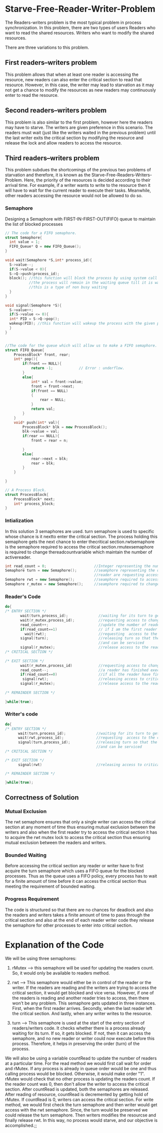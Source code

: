 # Starve-Free-Reader-Writer-Problem
The Readers-writers problem is the most typical problem in process synchronization. In this problem, there are two types of users 
Readers who want to read the shared resources.
Writers who want to modify the shared resources. 

There are three variations to this problem.

## First readers–writers problem
This problem allows that when at least one reader is accessing the resource, new readers can also enter the critical section to read that resource. However, in this case, the writer may lead to starvation as it may not get a chance to modify the resources as new readers may continuously enter to read the resource.

## Second readers–writers problem
This problem is also similar to the first problem, however here the readers may have to starve. The writers are given preference in this scenario. The readers must wait (just like the writers waited in the previous problem) until the last writer exits the critical section by modifying the resource and release the lock and allow readers to access the resource.

## Third readers–writers problem
This problem subdues the shortcomings of the previous two problems of starvation and therefore, it is known as the Starve-Free-Readers-Writers-Problem. Here, the priority of the resources is decided according to their arrival time. For example, if a writer wants to write to the resource then it will have to wait for the current reader to execute their tasks. Meanwhile, other readers accessing the resource would not be allowed to do so.

### Semaphore
Designing a Semaphore with FIRST-IN-FIRST-OUT(FIFO) queue to maintain the list of blocked processes
```cpp
// The code for a FIFO semaphore.
struct Semaphore{
  int value = 1;
  FIFO_Queue* Q = new FIFO_Queue();
}
    
void wait(Semaphore *S,int* process_id){
  S->value--;
  if(S->value < 0){
  S->Q->push(process_id);
  block(); //this function will block the process by using system call and will transfer it to the waiting queue
           //the process will remain in the waiting queue till it is waken up by the wakeup() system calls
           //this is a type of non busy waiting
  }
}
    
void signal(Semaphore *S){
  S->value++;
  if(S->value <= 0){
  int* PID = S->Q->pop();
  wakeup(PID); //this function will wakeup the process with the given pid using system calls
  }
}


//The code for the queue which will allow us to make a FIFO semaphore.
struct FIFO_Queue{
    ProcessBlock* front, rear;
    int* pop(){
        if(front == NULL){
            return -1;            // Error : underflow.
        }
        else{
            int* val = front->value;
            front = front->next;
            if(front == NULL)
            {
                rear = NULL;
            }
            return val;
        }
    }
    void* push(int* val){
        ProcessBlock* blk = new ProcessBlock();
        blk->value = val;
        if(rear == NULL){
            front = rear = n;
            
        }
        else{
            rear->next = blk;
            rear = blk;
        }
    }
    
}

// A Process Block.
struct ProcessBlock{
    ProcessBlock* next;
    int* process_block;
}
```
### Intialization
In this solution 3 semaphores are used. turn semaphore is used to specific whose chance is it nextto enter the critical section.  The process holding this semaphore gets the next chance to enter thecritical section.rwtsemaphore is the semaphore required to access the critical section.rmutexsemaphore is required to change thereadcountvariable which maintain the number of activereader.
```cpp
int read_count = 0;                      //Integer representing the number of reader executing critical section
Semaphore turn = new Semaphore();        //seamphore representing the order in which the writer and 
                                         //reader are requesting access to critical section
Semaphore rwt = new Semaphore();         //seamphore required to access the critical section
Semaphore r_mutex = new Semaphore();     //seamphore required to change the read_count variable
```
### Reader's Code
```cpp
do{
/* ENTRY SECTION */
       wait(turn,process_id);              //waiting for its turn to get executed
       wait(r_mutex,process_id);           //requesting access to change read_count
       read_count++;                       //update the number of readers trying to access critical section 
       if(read_count==1)                   // if I am the first reader then request access to critical section
         wait(rwt);                        //requesting  access to the critical section for readers
       signal(turn);                       //releasing turn so that the next reader or writer can take the token
                                           //and can be serviced
       signal(r_mutex);                    //release access to the read_count
/* CRITICAL SECTION */
       
/* EXIT SECTION */
       wait(r_mutex,process_id)            //requesting access to change read_count         
       read_count--;                       //a reader has finished executing critical section so read_count decrease by 1
       if(read_count==0)                   //if all the reader have finished executing their critical section
        signal(rwt);                       //releasing access to critical section for next reader or writer
       signal(r_mutex);                    //release access to the read_count  
       
/* REMAINDER SECTION */
       
}while(true);
```
### Writer's code
```cpp
do{
/* ENTRY SECTION */
      wait(turn,process_id);              //waiting for its turn to get executed
      wait(rwt,process_id);               //requesting  access to the critical section
      signal(turn,process_id);            //releasing turn so that the next reader or writer can take the token
                                          //and can be serviced
/* CRITICAL SECTION */

/* EXIT SECTION */
      signal(rwt)                         //releasing access to critical section for next reader or writer

/* REMAINDER SECTION */

}while(true);
```
## Correctness of Solution
### Mutual Exclusion
The rwt semaphore ensures that only a single writer can access the critical section at any moment of time thus ensuring mutual exclusion between the writers and also when the first reader try to access the critical section it has to acquire the rwt mutex lock to access the critical section thus ensuring mutual exclusion between the readers and writers.
### Bounded Waiting
Before accessing the critical section any reader or writer have to first acquire the turn semaphore which uses a FIFO queue for the blocked processes. Thus as the queue uses a FIFO policy, every process has to wait for a finite amount of time before it can access the critical section thus meeting the requirement of bounded waiting.
### Progress Requirement
The code is structured so that there are no chances for deadlock and also the readers and writers takes a finite amount of time to pass through the critical section and also at the end of each reader writer code they release the semaphore for other processes to enter into critical section.
# Explanation of the Code

We will be using three semaphores:

1. rMutex --> this semaphore will be used for updating the readers count. So, it would only be available to readers method.

2. rwt --> This semaphore would either be in control of the reader or the writer. If the readers are reading and the writers are trying to access the critical section, it would get blocked and vice versa. However, if one of the readers is reading and another reader tries to access, then there won't be any problem. This semaphore gets updated in three instances. First, when the first reader arrives. Secondly, when the last reader left the critical section. And lastly, when any writer writes to the resource.

3. turn --> This semaphore is used at the start of the entry section of readers/writers code. It checks whether there is a process already waiting for its turn. If so, it gets blocked. If not, then it can access the semaphore, and no new reader or writer could now execute before this process. Therefore, it helps in preserving the order (turn) of the process.

We will also be using a variable countRead to update the number of readers at a particular time.
For the read method we would first call wait for order and rMutex. If any process is already in queue order would be one and thus calling process would be blocked. Otherwise, it would make order "1". rMutex would check that no other process is updating the readers count. If the reader count was 0, then don't allow the writer to access the critical section. After countRead is updated, both the semaphores are released. After reading of resource, countRead is decremented by getting hold of rMutex. If countRead is 0, writers can access the critical section.
For write method, we would first check the turn semaphore and then writer would get access with the rwt semaphore. Since, the turn would be preserved we could release the turn semaphore. Then writers modifies the resourcse and finally release rwt.
In this way, no process would starve, and our objective is accomplished.;;
